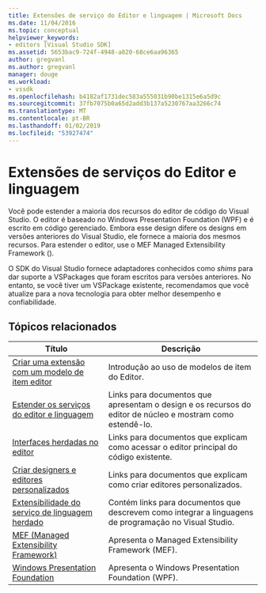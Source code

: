 ```yaml
---
title: Extensões de serviço do Editor e linguagem | Microsoft Docs
ms.date: 11/04/2016
ms.topic: conceptual
helpviewer_keywords:
- editors [Visual Studio SDK]
ms.assetid: 5653bac9-724f-4948-a820-68ce6aa96365
author: gregvanl
ms.author: gregvanl
manager: douge
ms.workload:
- vssdk
ms.openlocfilehash: b4182af1731dec583a555031b90be1315e6a5d9c
ms.sourcegitcommit: 37fb7075b0a65d2add3b137a5230767aa3266c74
ms.translationtype: MT
ms.contentlocale: pt-BR
ms.lasthandoff: 01/02/2019
ms.locfileid: "53927474"
---
```

# <a name="editor-and-language-service-extensions"></a>Extensões de serviços do Editor e linguagem
Você pode estender a maioria dos recursos do editor de código do Visual Studio. O editor é baseado no Windows Presentation Foundation (WPF) e é escrito em código gerenciado. Embora esse design difere os designs em versões anteriores do Visual Studio, ele fornece a maioria dos mesmos recursos. Para estender o editor, use o MEF Managed Extensibility Framework ().  
  
 O SDK do Visual Studio fornece adaptadores conhecidos como *shims* para dar suporte a VSPackages que foram escritos para versões anteriores. No entanto, se você tiver um VSPackage existente, recomendamos que você atualize para a nova tecnologia para obter melhor desempenho e confiabilidade.  
  
## <a name="related-topics"></a>Tópicos relacionados  
  
|Título|Descrição|  
|-----------|-----------------|  
|[Criar uma extensão com um modelo de item editor](../extensibility/creating-an-extension-with-an-editor-item-template.md)|Introdução ao uso de modelos de item do Editor.|  
|[Estender os serviços do editor e linguagem](../extensibility/extending-the-editor-and-language-services.md)|Links para documentos que apresentam o design e os recursos do editor de núcleo e mostram como estendê-lo.|  
|[Interfaces herdadas no editor](../extensibility/legacy-interfaces-in-the-editor.md)|Links para documentos que explicam como acessar o editor principal do código existente.|  
|[Criar designers e editores personalizados](../extensibility/creating-custom-editors-and-designers.md)|Links para documentos que explicam como criar editores personalizados.|  
|[Extensibilidade do serviço de linguagem herdado](../extensibility/internals/legacy-language-service-extensibility.md)|Contém links para documentos que descrevem como integrar a linguagens de programação no Visual Studio.|  
|[MEF (Managed Extensibility Framework)](/dotnet/framework/mef/index)|Apresenta o Managed Extensibility Framework (MEF).|  
|[Windows Presentation Foundation](/dotnet/framework/wpf/index)|Apresenta o Windows Presentation Foundation (WPF).|